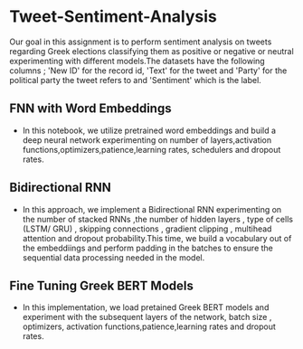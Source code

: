 # Tweet-Sentiment-Analysis
Our goal in this assignment is to perform sentiment analysis on tweets regarding Greek elections classifying them as positive or negative or neutral experimenting with different models.The datasets have the following columns ; 'New ID' for the record id, 'Text' for the tweet and 'Party' for the political party the tweet refers to and 'Sentiment' which is the label.

## FNN with Word Embeddings
- In this notebook, we utilize pretrained word embeddings and build a deep neural network experimenting on number of layers,activation functions,optimizers,patience,learning rates, schedulers and dropout rates.

## Bidirectional RNN 
- In this approach, we implement a  Bidirectional RNN experimenting on the number of stacked RNNs ,the number of hidden layers , type of cells (LSTM/ GRU) , skipping connections , gradient clipping , multihead attention and dropout probability.This time, we build a vocabulary out of the embeddiings and perform padding in the batches to ensure the sequential data processing needed in the model.

## Fine Tuning Greek BERT Models
- In this implementation, we load pretained Greek BERT models and experiment with the subsequent layers of the network, batch size , optimizers, activation functions,patience,learning rates and dropout rates.
